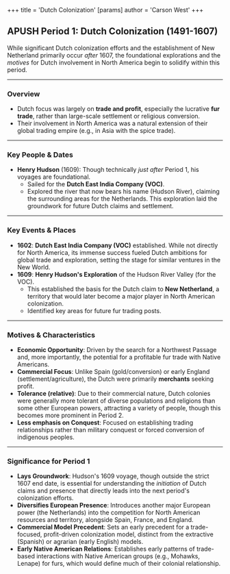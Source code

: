 +++
 title = 'Dutch Colonization'
[params]
	author = 'Carson West'
+++
## APUSH Period 1: Dutch Colonization (1491-1607)

While significant Dutch colonization efforts and the establishment of New Netherland primarily occur *after* 1607, the foundational explorations and the *motives* for Dutch involvement in North America begin to solidify within this period.

---

### Overview

*   Dutch focus was largely on **trade and profit**, especially the lucrative **fur trade**, rather than large-scale settlement or religious conversion.
*   Their involvement in North America was a natural extension of their global trading empire (e.g., in Asia with the spice trade).

---

### Key People & Dates

*   **Henry Hudson** (1609): Though technically *just after* Period 1, his voyages are foundational.
    *   Sailed for the **Dutch East India Company (VOC)**.
    *   Explored the river that now bears his name (Hudson River), claiming the surrounding areas for the Netherlands. This exploration laid the groundwork for future Dutch claims and settlement.

---

### Key Events & Places

*   **1602**: **Dutch East India Company (VOC)** established. While not directly for North America, its immense success fueled Dutch ambitions for global trade and exploration, setting the stage for similar ventures in the New World.
*   **1609**: **Henry Hudson's Exploration** of the Hudson River Valley (for the VOC).
    *   This established the basis for the Dutch claim to **New Netherland**, a territory that would later become a major player in North American colonization.
    *   Identified key areas for future fur trading posts.

---

### Motives & Characteristics

*   **Economic Opportunity**: Driven by the search for a Northwest Passage and, more importantly, the potential for a profitable fur trade with Native Americans.
*   **Commercial Focus**: Unlike Spain (gold/conversion) or early England (settlement/agriculture), the Dutch were primarily **merchants** seeking profit.
*   **Tolerance (relative)**: Due to their commercial nature, Dutch colonies were generally more tolerant of diverse populations and religions than some other European powers, attracting a variety of people, though this becomes more prominent in Period 2.
*   **Less emphasis on Conquest**: Focused on establishing trading relationships rather than military conquest or forced conversion of indigenous peoples.

---

### Significance for Period 1

*   **Lays Groundwork**: Hudson's 1609 voyage, though outside the strict 1607 end date, is essential for understanding the *initiation* of Dutch claims and presence that directly leads into the next period's colonization efforts.
*   **Diversifies European Presence**: Introduces another major European power (the Netherlands) into the competition for North American resources and territory, alongside Spain, France, and England.
*   **Commercial Model Precedent**: Sets an early precedent for a trade-focused, profit-driven colonization model, distinct from the extractive (Spanish) or agrarian (early English) models.
*   **Early Native American Relations**: Establishes early patterns of trade-based interactions with Native American groups (e.g., Mohawks, Lenape) for furs, which would define much of their colonial relationship.